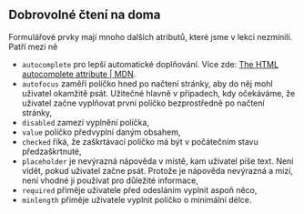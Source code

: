 ## Dobrovolné čtení na doma

Formulářové prvky mají mnoho dalších atributů, které jsme v lekci nezmínili. Patří mezi ně

- `autocomplete` pro lepší automatické doplňování. Více zde: [The HTML autocomplete attribute | MDN](https://developer.mozilla.org/en-US/docs/Web/HTML/Attributes/autocomplete).
- `autofocus` zaměří políčko hned po načtení stránky, aby do něj mohl uživatel okamžitě psát. Užitečné hlavně v případech, kdy očekáváme, že uživatel začne vyplňovat první políčko bezprostředně po načtení stránky,
- `disabled` zamezí vyplnění políčka,
- `value` políčko předvyplní daným obsahem,
- `checked` říká, že zaškrtávací políčko má být v počátečním stavu předzaškrtnuté,
- `placeholder` je nevýrazná nápověda v místě, kam uživatel píše text. Není vidět, pokud uživatel začne psát. Protože je nápověda nevýrazná a mizí, není vhodné ji používat pro důležité informace,
- `required` přiměje uživatele před odesláním vyplnit aspoň něco,
- `minlength` přiměje uživatele vyplnit políčko o minimální délce.
